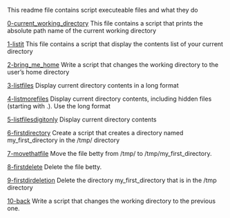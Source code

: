 This readme file contains script executeable files and what they do

[0-current_working_directory](0-current_working_directory)
This file contains a script that prints the absolute path name of the current working directory

[1-listit](1-listit)
This file contains a script that display the contents list of your current directory

[2-bring_me_home](2-bring_me_home)
Write a script that changes the working directory to the user’s home directory

[3-listfiles](3-listfiles)
Display current directory contents in a long format

[4-listmorefiles](4-listmorefiles)
Display current directory contents, including hidden files (starting with .). Use the long format

[5-listfilesdigitonly](5-listfilesdigitonly)
Display current directory contents

[6-firstdirectory](6-firstdirectory)
Create a script that creates a directory named my_first_directory in the /tmp/ directory

[7-movethatfile](7-movethatfile)
Move the file betty from /tmp/ to /tmp/my_first_directory.

[8-firstdelete](8-firstdelete)
Delete the file betty.

[9-firstdirdeletion](9-firstdirdeletion)
Delete the directory my_first_directory that is in the /tmp directory

[10-back](10-back)
Write a script that changes the working directory to the previous one.
